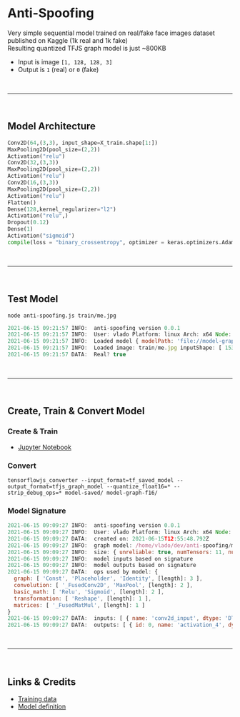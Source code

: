 # Anti-Spoofing

Very simple sequential model trained on real/fake face images dataset published on Kaggle (1k real and 1k fake)  
Resulting quantized TFJS graph model is just ~800KB  

- Input is image `[1, 128, 128, 3]`  
- Output is `1` (real) or `0` (fake)

<br><hr><br>

## Model Architecture

```python
Conv2D(64,(3,3), input_shape=X_train.shape[1:]) 
MaxPooling2D(pool_size=(2,2))
Activation("relu") 
Conv2D(32,(3,3))  
MaxPooling2D(pool_size=(2,2))
Activation("relu")
Conv2D(16,(3,3)) 
MaxPooling2D(pool_size=(2,2))
Activation("relu")
Flatten() 
Dense(128,kernel_regularizer="l2")
Activation("relu",)
Dropout(0.12)
Dense(1) 
Activation("sigmoid")
compile(loss = "binary_crossentropy", optimizer = keras.optimizers.Adam(learning_rate=0.001), metrics = ['accuracy'])
```

<br><hr><br>

## Test Model

```shell
node anti-spoofing.js train/me.jpg
```

```js
2021-06-15 09:21:57 INFO:  anti-spoofing version 0.0.1
2021-06-15 09:21:57 INFO:  User: vlado Platform: linux Arch: x64 Node: v16.2.0
2021-06-15 09:21:57 INFO:  Loaded model { modelPath: 'file://model-graph-f16/anti-spoofing.json', outputTensors: [ 'activation_4', [length]: 1 ] } tensors: 11 bytes: 1706188
2021-06-15 09:21:57 INFO:  Loaded image: train/me.jpg inputShape: [ 1536, 2048, [length]: 2 ] outputShape: [ 1, 128, 128, 3, [length]: 4 ]
2021-06-15 09:21:57 DATA:  Real? true
```

<br><hr><br>

## Create, Train & Convert Model

### Create & Train

- [Jupyter Notebook](anti-spoofing.ipynb)

### Convert

```shell
tensorflowjs_converter --input_format=tf_saved_model --output_format=tfjs_graph_model --quantize_float16=* --strip_debug_ops=* model-saved/ model-graph-f16/
```

### Model Signature

```js
2021-06-15 09:09:27 INFO:  anti-spoofing version 0.0.1
2021-06-15 09:09:27 INFO:  User: vlado Platform: linux Arch: x64 Node: v16.2.0
2021-06-15 09:09:27 DATA:  created on: 2021-06-15T12:55:48.792Z
2021-06-15 09:09:27 INFO:  graph model: /home/vlado/dev/anti-spoofing/model-graph-f16/model.json
2021-06-15 09:09:27 INFO:  size: { unreliable: true, numTensors: 11, numDataBuffers: 11, numBytes: 1706188 }
2021-06-15 09:09:27 INFO:  model inputs based on signature
2021-06-15 09:09:27 INFO:  model outputs based on signature
2021-06-15 09:09:27 DATA:  ops used by model: {
  graph: [ 'Const', 'Placeholder', 'Identity', [length]: 3 ],
  convolution: [ '_FusedConv2D', 'MaxPool', [length]: 2 ],
  basic_math: [ 'Relu', 'Sigmoid', [length]: 2 ],
  transformation: [ 'Reshape', [length]: 1 ],
  matrices: [ '_FusedMatMul', [length]: 1 ]
}
2021-06-15 09:09:27 DATA:  inputs: [ { name: 'conv2d_input', dtype: 'DT_FLOAT', shape: [ -1, 128, 128, 3, [length]: 4 ] }, [length]: 1 ]
2021-06-15 09:09:27 DATA:  outputs: [ { id: 0, name: 'activation_4', dytpe: 'DT_FLOAT', shape: [ -1, 1, [length]: 2 ] }, [length]: 1 ]
```

<br><hr><br>

## Links & Credits

- [Training data](https://www.kaggle.com/ciplab/real-and-fake-face-detection)
- [Model definition](https://www.kaggle.com/anku420/fake-face-detection/)
